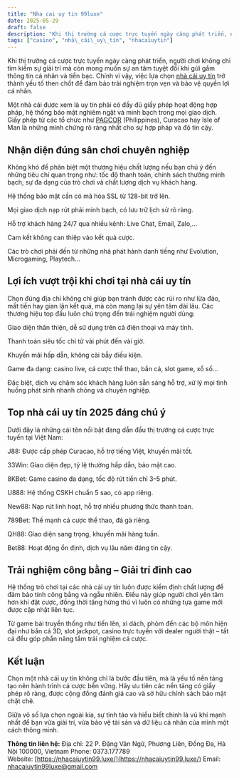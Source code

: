 ```yaml
---
title: "Nha cai uy tin 99luxe"
date: 2025-05-29
draft: false
description: "Khi thị trường cá cược trực tuyến ngày càng phát triển, người chơi không chỉ tìm kiếm sự giải trí mà còn mong muốn sự an tâm tuyệt đối khi gửi gắm thông tin cá nhân và tiền bạc. Chính vì vậy, việc lựa chọn nhà cái uy tín trở thành yếu tố then chốt để đảm bảo trải nghiệm trọn vẹn và bảo vệ quyền lợi cá nhân."
tags: ["casino", "nhà\_cái\_uy\_tín", "nhacaiuytin"]
---
```

Khi thị trường cá cược trực tuyến ngày càng phát triển, người chơi không chỉ tìm kiếm sự giải trí mà còn mong muốn sự an tâm tuyệt đối khi gửi gắm thông tin cá nhân và tiền bạc. Chính vì vậy, việc lựa chọn [nhà cái uy tín](https://nhacaiuytin99.luxe/) trở thành yếu tố then chốt để đảm bảo trải nghiệm trọn vẹn và bảo vệ quyền lợi cá nhân.

Một nhà cái được xem là uy tín phải có đầy đủ giấy phép hoạt động hợp pháp, hệ thống bảo mật nghiêm ngặt và minh bạch trong mọi giao dịch. Giấy phép từ các tổ chức như [PAGCOR](https://en.m.wikipedia.org/wiki/Philippine_Amusement_and_Gaming_Corporation) (Philippines), Curacao hay Isle of Man là những minh chứng rõ ràng nhất cho sự hợp pháp và độ tin cậy.

Nhận diện đúng sân chơi chuyên nghiệp
-------------------------------------

Không khó để phân biệt một thương hiệu chất lượng nếu bạn chú ý đến những tiêu chí quan trọng như: tốc độ thanh toán, chính sách thưởng minh bạch, sự đa dạng của trò chơi và chất lượng dịch vụ khách hàng.

Hệ thống bảo mật cần có mã hóa SSL từ 128-bit trở lên.

Mọi giao dịch nạp rút phải minh bạch, có lưu trữ lịch sử rõ ràng.

Hỗ trợ khách hàng 24/7 qua nhiều kênh: Live Chat, Email, Zalo,...

Cam kết không can thiệp vào kết quả cược.

Các trò chơi phải đến từ những nhà phát hành danh tiếng như Evolution, Microgaming, Playtech...

Lợi ích vượt trội khi chơi tại nhà cái uy tín
---------------------------------------------

Chọn đúng địa chỉ không chỉ giúp bạn tránh được các rủi ro như lừa đảo, mất tiền hay gian lận kết quả, mà còn mang lại sự yên tâm dài lâu. Các thương hiệu top đầu luôn chú trọng đến trải nghiệm người dùng:

Giao diện thân thiện, dễ sử dụng trên cả điện thoại và máy tính.

Thanh toán siêu tốc chỉ từ vài phút đến vài giờ.

Khuyến mãi hấp dẫn, không cài bẫy điều kiện.

Game đa dạng: casino live, cá cược thể thao, bắn cá, slot game, xổ số…

Đặc biệt, dịch vụ chăm sóc khách hàng luôn sẵn sàng hỗ trợ, xử lý mọi tình huống phát sinh nhanh chóng và chuyên nghiệp.

Top nhà cái uy tín 2025 đáng chú ý
----------------------------------

Dưới đây là những cái tên nổi bật đang dẫn đầu thị trường cá cược trực tuyến tại Việt Nam:

J88: Được cấp phép Curacao, hỗ trợ tiếng Việt, khuyến mãi tốt.

33Win: Giao diện đẹp, tỷ lệ thưởng hấp dẫn, bảo mật cao.

8KBet: Game casino đa dạng, tốc độ rút tiền chỉ 3–5 phút.

U888: Hệ thống CSKH chuẩn 5 sao, có app riêng.

New88: Nạp rút linh hoạt, hỗ trợ nhiều phương thức thanh toán.

789Bet: Thế mạnh cá cược thể thao, đá gà riêng.

QH88: Giao diện sang trọng, khuyến mãi hàng tuần.

Bet88: Hoạt động ổn định, dịch vụ lâu năm đáng tin cậy.

Trải nghiệm công bằng – Giải trí đỉnh cao
-----------------------------------------

Hệ thống trò chơi tại các nhà cái uy tín luôn được kiểm định chất lượng để đảm bảo tính công bằng và ngẫu nhiên. Điều này giúp người chơi yên tâm hơn khi đặt cược, đồng thời tăng hứng thú vì luôn có những tựa game mới được cập nhật liên tục.

Từ game bài truyền thống như tiến lên, xì dách, phỏm đến các bộ môn hiện đại như bắn cá 3D, slot jackpot, casino trực tuyến với dealer người thật – tất cả đều góp phần nâng tầm trải nghiệm cá cược.

Kết luận
--------

Chọn một nhà cái uy tín không chỉ là bước đầu tiên, mà là yếu tố nền tảng tạo nên hành trình cá cược bền vững. Hãy ưu tiên các nền tảng có giấy phép rõ ràng, được cộng đồng đánh giá cao và sở hữu chính sách bảo mật chặt chẽ.

Giữa vô số lựa chọn ngoài kia, sự tỉnh táo và hiểu biết chính là vũ khí mạnh nhất để bạn vừa giải trí, vừa bảo vệ tài sản và dữ liệu cá nhân của mình một cách thông minh.

**Thông tin liên hệ:**
Địa chỉ: 22 P. Đặng Văn Ngữ, Phương Liên, Đống Đa, Hà Nội 100000, Vietnam
Phone: 0373.177789
Website: [https://nhacaiuytin99.luxe/](https://nhacaiuytin99.luxe/)
Email: nhacaiuytin99luxe@gmail.com